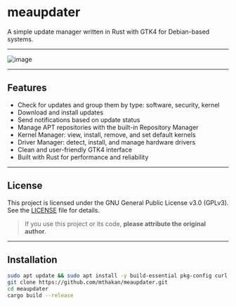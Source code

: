 # meaupdater
A simple update manager written in Rust with GTK4 for Debian-based systems.

---

![image](https://github.com/user-attachments/assets/1a530c99-6be8-4404-87c6-88406be9d561)

---

## Features

- Check for updates and group them by type: software, security, kernel
- Download and install updates
- Send notifications based on update status
- Manage APT repositories with the built-in Repository Manager
- Kernel Manager: view, install, remove, and set default kernels
- Driver Manager: detect, install, and manage hardware drivers
- Clean and user-friendly GTK4 interface
- Built with Rust for performance and reliability

---

## License

This project is licensed under the GNU General Public License v3.0 (GPLv3).  
See the [LICENSE](https://www.gnu.org/licenses/gpl-3.0.en.html) file for details.
> If you use this project or its code, **please attribute the original author**.
---

## Installation 
```sh
sudo apt update && sudo apt install -y build-essential pkg-config curl git libgtk-3-dev libglib2.0-dev libpango1.0-dev libgdk-pixbuf2.0-dev libatk1.0-dev libadwaita-1-dev libgraphene-1.0-dev
git clone https://github.com/mthakan/meaupdater.git
cd meaupdater
cargo build --release
